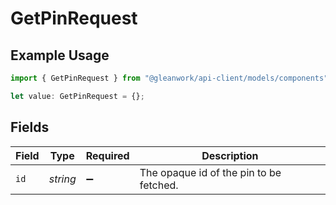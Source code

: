 # GetPinRequest

## Example Usage

```typescript
import { GetPinRequest } from "@gleanwork/api-client/models/components";

let value: GetPinRequest = {};
```

## Fields

| Field                                   | Type                                    | Required                                | Description                             |
| --------------------------------------- | --------------------------------------- | --------------------------------------- | --------------------------------------- |
| `id`                                    | *string*                                | :heavy_minus_sign:                      | The opaque id of the pin to be fetched. |